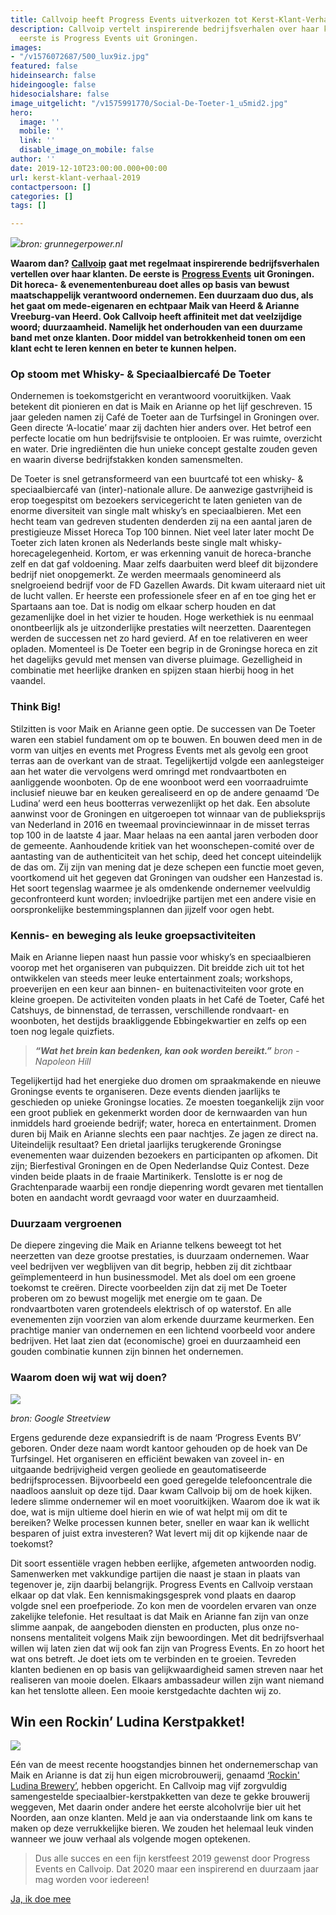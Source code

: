 ```yaml
---
title: Callvoip heeft Progress Events uitverkozen tot Kerst-Klant-Verhaal 2019!
description: Callvoip vertelt inspirerende bedrijfsverhalen over haar klanten. De
  eerste is Progress Events uit Groningen.
images:
- "/v1576072687/500_lux9iz.jpg"
featured: false
hideinsearch: false
hideingoogle: false
hidesocialshare: false
image_uitgelicht: "/v1575991770/Social-De-Toeter-1_u5mid2.jpg"
hero:
  image: ''
  mobile: ''
  link: ''
  disable_image_on_mobile: false
author: ''
date: 2019-12-10T23:00:00.000+00:00
url: kerst-klant-verhaal-2019
contactpersoon: []
categories: []
tags: []

---
```

![](https://res.cloudinary.com/callvoip/image/upload/v1575991770/Social-De-Toeter-1_u5mid2.jpg)_bron: grunnegerpower.nl_

**Waarom dan?** [**Callvoip**](https://www.callvoip.nl/) **gaat met regelmaat inspirerende bedrijfsverhalen vertellen over haar klanten. De eerste is** [**Progress Events**](https://progressevents.nl/) **uit Groningen. Dit horeca- & evenementenbureau doet alles op basis van bewust maatschappelijk verantwoord ondernemen. Een duurzaam duo dus, als het gaat om mede-eigenaren en echtpaar Maik van Heerd & Arianne Vreeburg-van Heerd. Ook Callvoip heeft affiniteit met dat veelzijdige woord; duurzaamheid. Namelijk het onderhouden van een duurzame band met onze klanten. Door middel van betrokkenheid tonen om een klant echt te leren kennen en beter te kunnen helpen.**

### Op stoom met Whisky- & Speciaalbiercafé De Toeter

Ondernemen is toekomstgericht en verantwoord vooruitkijken. Vaak betekent dit pionieren en dat is Maik en Arianne op het lijf geschreven. 15 jaar geleden namen zij Café de Toeter aan de Turfsingel in Groningen over. Geen directe ‘A-locatie’ maar zij dachten hier anders over. Het betrof een perfecte locatie om hun bedrijfsvisie te ontplooien. Er was ruimte, overzicht en water. Drie ingrediënten die hun unieke concept gestalte zouden geven en waarin diverse bedrijfstakken konden samensmelten.

De Toeter is snel getransformeerd van een buurtcafé tot een whisky- & speciaalbiercafé van (inter)-nationale allure. De aanwezige gastvrijheid is erop toegespitst om bezoekers servicegericht te laten genieten van de enorme diversiteit van single malt whisky’s en speciaalbieren. Met een hecht team van gedreven studenten denderden zij na een aantal jaren de prestigieuze Misset Horeca Top 100 binnen. Niet veel later later mocht De Toeter zich laten kronen als Nederlands beste single malt whisky-horecagelegenheid. Kortom, er was erkenning vanuit de horeca-branche zelf en dat gaf voldoening. Maar zelfs daarbuiten werd bleef dit bijzondere bedrijf niet onopgemerkt. Ze werden meermaals genomineerd als snelgroeiend bedrijf voor de FD Gazellen Awards. Dit kwam uiteraard niet uit de lucht vallen. Er heerste een professionele sfeer en af en toe ging het er Spartaans aan toe. Dat is nodig om elkaar scherp houden en dat gezamenlijke doel in het vizier te houden. Hoge werkethiek is nu eenmaal onontbeerlijk als je uitzonderlijke prestaties wilt neerzetten. Daarentegen werden de successen net zo hard gevierd. Af en toe relativeren en weer opladen. Momenteel is De Toeter een begrip in de Groningse horeca en zit het dagelijks gevuld met mensen van diverse pluimage. Gezelligheid in combinatie met heerlijke dranken en spijzen staan hierbij hoog in het vaandel.

### Think Big!

Stilzitten is voor Maik en Arianne geen optie. De successen van De Toeter waren een stabiel fundament om op te bouwen. En bouwen deed men in de vorm van uitjes en events met Progress Events met als gevolg een groot terras aan de overkant van de straat. Tegelijkertijd volgde een aanlegsteiger aan het water die vervolgens werd omringd met rondvaartboten en aanliggende woonboten. Op de ene woonboot werd een voorraadruimte inclusief nieuwe bar en keuken gerealiseerd en op de andere genaamd ‘De Ludina’ werd een heus bootterras verwezenlijkt op het dak. Een absolute aanwinst voor de Groningen en uitgeroepen tot winnaar van de publieksprijs van Nederland in 2016 en tweemaal provinciewinnaar in de misset terras top 100 in de laatste 4 jaar. Maar helaas na een aantal jaren verboden door de gemeente. Aanhoudende kritiek van het woonschepen-comité over de aantasting van de authenticiteit van het schip, deed het concept uiteindelijk de das om. Zij zijn van mening dat je deze schepen een functie moet geven, voortkomend uit het gegeven dat Groningen van oudsher een Hanzestad is. Het soort tegenslag waarmee je als omdenkende ondernemer veelvuldig geconfronteerd kunt worden; invloedrijke partijen met een andere visie en oorspronkelijke bestemmingsplannen dan jijzelf voor ogen hebt.

### Kennis- en beweging als leuke groepsactiviteiten

Maik en Arianne liepen naast hun passie voor whisky’s en speciaalbieren voorop met het organiseren van pubquizzen. Dit breidde zich uit tot het ontwikkelen van steeds meer leuke entertainment zoals; workshops, proeverijen en een keur aan binnen- en buitenactiviteiten voor grote en kleine groepen. De activiteiten vonden plaats in het Café de Toeter, Café het Catshuys, de binnenstad, de terrassen, verschillende rondvaart- en woonboten, het destijds braakliggende Ebbingekwartier en zelfs op een toen nog legale quizfiets.

> **_“Wat het brein kan bedenken, kan ook worden bereikt.”_** _bron - Napoleon Hill_

Tegelijkertijd had het energieke duo dromen om spraakmakende en nieuwe Groningse events te organiseren. Deze events dienden jaarlijks te geschieden op unieke Groningse locaties. Ze moesten toegankelijk zijn voor een groot publiek en gekenmerkt worden door de kernwaarden van hun inmiddels hard groeiende bedrijf; water, horeca en entertainment. Dromen duren bij Maik en Arianne slechts een paar nachtjes. Ze jagen ze direct na. Uiteindelijk resultaat? Een drietal jaarlijks terugkerende Groningse evenementen waar duizenden bezoekers en participanten op afkomen. Dit zijn; Bierfestival Groningen en de Open Nederlandse Quiz Contest. Deze vinden beide plaats in de fraaie Martinikerk. Tenslotte is er nog de Grachtenparade waarbij een rondje diepenring wordt gevaren met tientallen boten en aandacht wordt gevraagd voor water en duurzaamheid.

### Duurzaam vergroenen

De diepere zingeving die Maik en Arianne telkens beweegt tot het neerzetten van deze grootse prestaties, is duurzaam ondernemen. Waar veel bedrijven ver wegblijven van dit begrip, hebben zij dit zichtbaar geïmplementeerd in hun businessmodel. Met als doel om een groene toekomst te creëren. Directe voorbeelden zijn dat zij met De Toeter proberen om zo bewust mogelijk met energie om te gaan. De rondvaartboten varen grotendeels elektrisch of op waterstof. En alle evenementen zijn voorzien van alom erkende duurzame keurmerken. Een prachtige manier van ondernemen en een lichtend voorbeeld voor andere bedrijven. Het laat zien dat (economische) groei en duurzaamheid een gouden combinatie kunnen zijn binnen het ondernemen.

### Waarom doen wij wat wij doen?

![](https://res.cloudinary.com/callvoip/image/upload/v1575992396/Progress_Events_ebzts8.png)

_bron: Google Streetview_

Ergens gedurende deze expansiedrift is de naam ‘Progress Events BV’ geboren. Onder deze naam wordt kantoor gehouden op de hoek van De Turfsingel. Het organiseren en efficiënt bewaken van zoveel in- en uitgaande bedrijvigheid vergen geoliede en geautomatiseerde bedrijfsprocessen. Bijvoorbeeld een goed geregelde telefooncentrale die naadloos aansluit op deze tijd. Daar kwam Callvoip bij om de hoek kijken. Iedere slimme ondernemer wil en moet vooruitkijken. Waarom doe ik wat ik doe, wat is mijn ultieme doel hierin en wie of wat helpt mij om dit te bereiken? Welke processen kunnen beter, sneller en waar kan ik wellicht besparen of juist extra investeren? Wat levert mij dit op kijkende naar de toekomst?

Dit soort essentiële vragen hebben eerlijke, afgemeten antwoorden nodig. Samenwerken met vakkundige partijen die naast je staan in plaats van tegenover je, zijn daarbij belangrijk. Progress Events en Callvoip verstaan elkaar op dat vlak. Een kennismakingsgesprek vond plaats en daarop volgde snel een proefperiode. Zo kon men de voordelen ervaren van onze zakelijke telefonie. Het resultaat is dat Maik en Arianne fan zijn van onze slimme aanpak, de aangeboden diensten en producten, plus onze no-nonsens mentaliteit volgens Maik zijn bewoordingen. Met dit bedrijfsverhaal willen wij laten zien dat wij ook fan zijn van Progress Events. En zo hoort het wat ons betreft. Je doet iets om te verbinden en te groeien. Tevreden klanten bedienen en op basis van gelijkwaardigheid samen streven naar het realiseren van mooie doelen. Elkaars ambassadeur willen zijn want niemand kan het tenslotte alleen. Een mooie kerstgedachte dachten wij zo.

## Win een Rockin’ Ludina Kerstpakket!

![](https://res.cloudinary.com/callvoip/image/upload/v1576077750/800_sz4vjh.jpg)

Eén van de meest recente hoogstandjes binnen het ondernemerschap van Maik en Arianne is dat zij hun eigen microbrouwerij, genaamd [‘Rockin' Ludina Brewery’](https://rockinludina.nl/), hebben opgericht. En Callvoip mag vijf zorgvuldig samengestelde speciaalbier-kerstpakketten van deze te gekke brouwerij weggeven, Met daarin onder andere het eerste alcoholvrije bier uit het Noorden, aan onze klanten. Meld je aan via onderstaande link om kans te maken op deze verrukkelijke bieren. We zouden het helemaal leuk vinden wanneer we jouw verhaal als volgende mogen optekenen.

> Dus alle succes en een fijn kerstfeest 2019 gewenst door Progress Events en Callvoip. Dat 2020 maar een inspirerend en duurzaam jaar mag worden voor iedereen!

<a href="/kerst/" class="button">Ja, ik doe mee</a>
